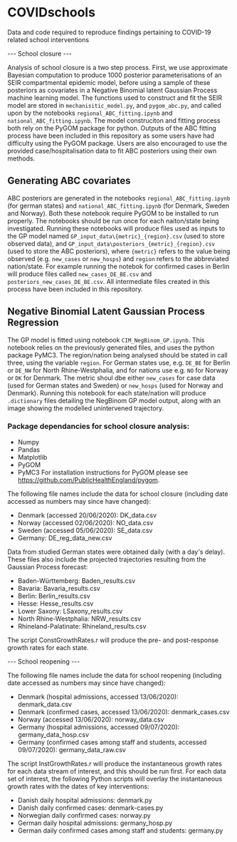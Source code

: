 ﻿# COVIDschools
Data and code required to reproduce findings pertaining to COVID-19 related school interventions

--- School closure ---



Analysis of school closure is a two step process. First, we use approximate Bayesian computation to produce 1000 posterior parameterisations of an SEIR compartmental epidemic model, before using a sample of these posteriors as covariates in a Negative Binomial latent Gaussian Process machine learning model. The functions used to construct and fit the SEIR model are stored in `mechanisitic_model.py`, and `pygom_abc.py`, and called upon by the notebooks `regional_ABC_fitting.ipynb` and `national_ABC_fitting.ipynb`. The model construciton and fitting process both rely on the PyGOM package for python. Outputs of the ABC fitting process have been included in this repository as some users have had difficulty using the PyGOM package. Users are also encouraged to use the provided case/hospitalisation data to fit ABC posteriors using their own methods.


## Generating ABC covariates


ABC posteriors are generated in the notebooks `regional_ABC_fitting.ipynb` (for german states) and `national_ABC_fitting.ipynb` (for Denmark, Sweden and Norway). Both these notebook require PyGOM to be installed to run properly. The notebooks should be run once for each naiton/state being investigated. Running these notebooks will produce files used as inputs to the GP model named `GP_input_data\{metric}_{region}.csv` (used to store observed data), and `GP_input_data\posteriors_{metric}_{region}.csv` (used to store the ABC posteriors), where `{metric}` refers to the value being observed (e.g. `new_cases` or `new_hosps`) and `region` refers to the abbreviated nation/state. For example running the notebok for confirmed cases in Berlin will produce files called `new_cases_DE_BE.csv` and `posteriors_new_cases_DE_BE.csv`. All intermediate files created in this process have been included in this repository. 


## Negative Binomial Latent Gaussian Process Regression


The GP model is fitted using notebook `CIM_NegBinom_GP.ipynb`. This notebook relies on the previously generated files, and uses the python package PyMC3. The region/nation being analysed should be stated in call three, using the variable `region`. For German states use, e.g. `DE_BE` for Berlin or `DE_NW` for North Rhine-Westphalia, and for nations use e.g. `NO` for Norway or `DK` for Denmark. The metric shoul dbe either `new_cases` for case data (used for German states and Sweden) or `new_hosps` (used for Norway and Denmark). Running this notebook for each state/nation will produce `.dictionary` files detailing the NegBinom GP model output, along with an image showing the modelled unintervened trajectory. 

### Package dependancies for school closure analysis:
- Numpy
- Pandas
- Matplotlib
- PyGOM
- PyMC3
For installation instructions for PyGOM please see https://github.com/PublicHealthEngland/pygom. 

The following file names include the data for school closure (including date accessed as numbers may since have changed):
- Denmark (accessed 20/06/2020): DK_data.csv
- Norway (accessed 02/06/2020): NO_data.csv
- Sweden (accessed 05/06/2020): SE_data.csv
- Germany: DE_reg_data_new.csv

Data from studied German states were obtained daily (with a day's delay). These files also include the projected trajectories resulting from the Gaussian Process forecast:
- Baden-Württemberg: Baden_results.csv
- Bavaria: Bavaria_results.csv
- Berlin: Berlin_results.csv
- Hesse: Hesse_results.csv
- Lower Saxony: LSaxony_results.csv
- North Rhine-Westphalia: NRW_results.csv
- Rhineland-Palatinate: Rhineland_results.csv

The script ConstGrowthRates.r will produce the pre- and post-response growth rates for each state.

--- School reopening ---

The following file names include the data for school reopening (including date accessed as numbers may since have changed):
- Denmark (hospital admissions, accessed 13/06/2020): denmark_data.csv
- Denmark (confirmed cases, accessed 13/06/2020): denmark_cases.csv
- Norway (accessed 13/06/2020): norway_data.csv
- Germany (hospital admissions, accessed 09/07/2020): germany_data_hosp.csv
- Germany (confirmed cases among staff and students, accessed 09/07/2020): germany_data_raw.csv

The script InstGrowthRates.r will produce the instantaneous growth rates for each data stream of interest, and this should be run first. For each data set of interest, the following Python scripts will overlay the instantaneous growth rates with the dates of key interventions:
- Danish daily hospital admissions: denmark.py
- Danish daily confirmed cases: denmark-cases.py
- Norwegian daily confirmed cases: norway.py
- German daily hospital admissions: germany_hosp.py
- German daily confirmed cases among staff and students: germany.py
